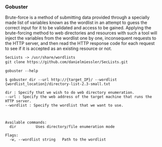 ### Gobuster

Brute-force is a method of submitting data provided through a specially made list of variables known as the wordlist in an attempt to guess the correct input for it to be validated and access to be gained. 
Applying the brute-forcing method to web directories and resources with such a tool will inject the variables from the wordlist one by one, inconsequent requests to the HTTP server,
and then read the HTTP response code for each request to see if it is accepted as an existing resource or not.

```diff
SecLists -> /usr/share/wordlists
git clone https://github.com/danielmiessler/SecLists.git

gobuster --help

```
```
$ gobuster dir --url http://{target_IP}/ --wordlist {wordlist_location}/directory-list-2.3-small.txt

dir : Specify that we wish to do web directory enumeration.
--url : Specify the web address of the target machine that runs the HTTP server.
--wordlist : Specify the wordlist that we want to use.



Available commands:
  dir         Uses directory/file enumeration mode

Flags:
  -w, --wordlist string   Path to the wordlist
```
